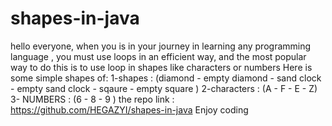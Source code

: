 # shapes-in-java
hello everyone,
when you is in your journey in learning any programming language ,
you must use loops in an efficient way, and the most popular way to do this
is to use loop in shapes like characters or numbers
Here is some simple shapes of:
1-shapes : (diamond - empty diamond - sand clock - empty sand clock - sqaure - empty square )
2-characters : (A - F - E - Z)
3- NUMBERS : (6 - 8 - 9 )
the repo link : https://github.com/HEGAZYI/shapes-in-java
Enjoy coding
